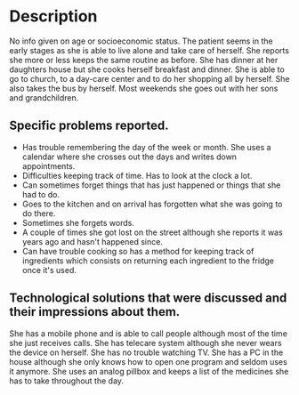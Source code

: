 # Description
No info given on age or socioeconomic status. The patient seems in the early stages as she is able to live alone and take care of herself. She reports she more or less keeps the same routine as before. She has dinner at her daughters house but she cooks herself breakfast and dinner. She is able to go to church, to a day-care center and to do her shopping all by herself. She also takes the bus by herself. Most weekends she goes out with her sons and grandchildren.

## Specific problems reported.
* Has trouble remembering the day of the week or month. She uses a calendar where she crosses out the days and writes down appointments.
* Difficulties keeping track of time. Has to look at the clock a lot.
* Can sometimes forget things that has just happened or things that she had to do.
* Goes to the kitchen and on arrival has forgotten what she was going to do there.
* Sometimes she forgets words.
* A couple of times she got lost on the street although she reports it was years ago and hasn't happened since.
* Can have trouble cooking so has a method for keeping track of ingredients which consists on returning each ingredient to the fridge once it's used.

## Technological solutions that were discussed and their impressions about them.
She has a mobile phone and is able to call people although most of the time she just receives calls. She has telecare system although she never wears the device on herself. She has no trouble watching TV. She has a PC in the house although she only knows how to open one program and seldom uses it anymore. She uses an analog pillbox and keeps a list of the medicines she has to take throughout the day.
